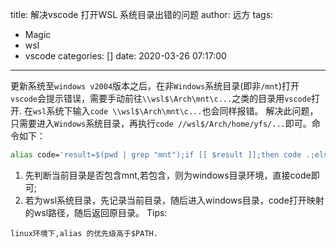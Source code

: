 title: 解决vscode 打开WSL 系统目录出错的问题
author: 远方
tags:
  - Magic
  - wsl
  - vscode
categories: []
date: 2020-03-26 07:17:00
---
更新系统至`windows v2004`版本之后，在非`Windows`系统目录(即非`/mnt`)打开`vscode`会提示错误，需要手动前往`\\wsl$\Arch\mnt\c...`之类的目录用`vscode`打开. 在`wsl`系统下输入`code \\wsl$\Arch\mnt\c...`也会同样报错。
解决此问题，只需要进入`Windows`系统目录，再执行`code //wsl$/Arch/home/yfs/...`即可。命令如下：
``` bash
alias code='result=$(pwd | grep "mnt");if [[ $result ]];then code .;else a=`pwd` && cd /mnt/c/ && code "//wsl$/Arch$a"&& cd $a;fi'
```
1. 先判断当前目录是否包含mnt,若包含，则为windows目录环境，直接code即可;
2. 若为wsl系统目录，先记录当前目录，随后进入windows目录，code打开映射的wsl路径，随后返回原目录。
Tips:
```
linux环境下,alias 的优先级高于$PATH.
```